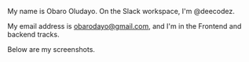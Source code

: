 My name is Obaro Oludayo. On the Slack workspace, I'm @deecodez.

My email address is obarodayo@gmail.com, and I'm in the Frontend and backend tracks.

Below are my screenshots.
